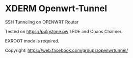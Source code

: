 # XDERM Openwrt-Tunnel
SSH Tunneling on OPENWRT Router

Tested on https://pulpstone.pw LEDE and Chaos Chalmer.

EXROOT mode is required.

Copyright: https://web.facebook.com/groups/openwrtunnel/
